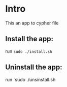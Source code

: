 # Intro

This an app to cypher file

## Install the app:

run `sudo ./install.sh`

## Uninstall the app:

run `sudo ./unsinstall.sh
